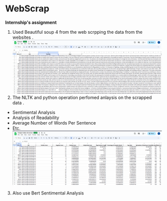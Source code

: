 # WebScrap
**Internship's assignment**
1. Used Beautiful soup 4 from the web scrpping the data from the websites .
![alt text](https://github.com/3112ik09/WebScrap/blob/master/Image/extract.png?raw=true) 
2. The NLTK and python operation perfomed anlaysis on the scrapped data .
  * Sentimental Analysis
  * Analysis of Readability
  * Average Number of Words Per Sentence
  * Etc.
![alt text](https://github.com/3112ik09/WebScrap/blob/master/Image/output.png?raw=true) 
3. Also use Bert Sentimental Analysis
